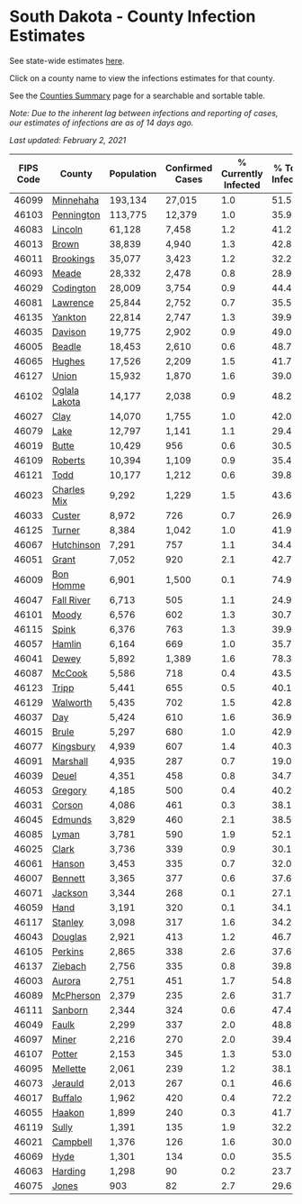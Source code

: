 # South Dakota - County Infection Estimates

See state-wide estimates [here](/infections/us-sd).

Click on a county name to view the infections estimates for that county.

See the [Counties Summary](/infections/summary-counties) page for a searchable and sortable table.

*Note: Due to the inherent lag between infections and reporting of cases, our estimates of infections are as of 14 days ago.*

*Last updated: February 2, 2021*

|   FIPS Code |                         County |   Population |   Confirmed Cases |   % Currently Infected |   % Total Infected |
|-------------|--------------------------------|--------------|-------------------|------------------------|--------------------|
|       46099 |         [Minnehaha](minnehaha) |      193,134 |            27,015 |                    1.0 |               51.5 |
|       46103 |       [Pennington](pennington) |      113,775 |            12,379 |                    1.0 |               35.9 |
|       46083 |             [Lincoln](lincoln) |       61,128 |             7,458 |                    1.2 |               41.2 |
|       46013 |                 [Brown](brown) |       38,839 |             4,940 |                    1.3 |               42.8 |
|       46011 |         [Brookings](brookings) |       35,077 |             3,423 |                    1.2 |               32.2 |
|       46093 |                 [Meade](meade) |       28,332 |             2,478 |                    0.8 |               28.9 |
|       46029 |         [Codington](codington) |       28,009 |             3,754 |                    0.9 |               44.4 |
|       46081 |           [Lawrence](lawrence) |       25,844 |             2,752 |                    0.7 |               35.5 |
|       46135 |             [Yankton](yankton) |       22,814 |             2,747 |                    1.3 |               39.9 |
|       46035 |             [Davison](davison) |       19,775 |             2,902 |                    0.9 |               49.0 |
|       46005 |               [Beadle](beadle) |       18,453 |             2,610 |                    0.6 |               48.7 |
|       46065 |               [Hughes](hughes) |       17,526 |             2,209 |                    1.5 |               41.7 |
|       46127 |                 [Union](union) |       15,932 |             1,870 |                    1.6 |               39.0 |
|       46102 | [Oglala Lakota](oglala-lakota) |       14,177 |             2,038 |                    0.9 |               48.2 |
|       46027 |                   [Clay](clay) |       14,070 |             1,755 |                    1.0 |               42.0 |
|       46079 |                   [Lake](lake) |       12,797 |             1,141 |                    1.1 |               29.4 |
|       46019 |                 [Butte](butte) |       10,429 |               956 |                    0.6 |               30.5 |
|       46109 |             [Roberts](roberts) |       10,394 |             1,109 |                    0.9 |               35.4 |
|       46121 |                   [Todd](todd) |       10,177 |             1,212 |                    0.6 |               39.8 |
|       46023 |     [Charles Mix](charles-mix) |        9,292 |             1,229 |                    1.5 |               43.6 |
|       46033 |               [Custer](custer) |        8,972 |               726 |                    0.7 |               26.9 |
|       46125 |               [Turner](turner) |        8,384 |             1,042 |                    1.0 |               41.9 |
|       46067 |       [Hutchinson](hutchinson) |        7,291 |               757 |                    1.1 |               34.4 |
|       46051 |                 [Grant](grant) |        7,052 |               920 |                    2.1 |               42.7 |
|       46009 |         [Bon Homme](bon-homme) |        6,901 |             1,500 |                    0.1 |               74.9 |
|       46047 |       [Fall River](fall-river) |        6,713 |               505 |                    1.1 |               24.9 |
|       46101 |                 [Moody](moody) |        6,576 |               602 |                    1.3 |               30.7 |
|       46115 |                 [Spink](spink) |        6,376 |               763 |                    1.3 |               39.9 |
|       46057 |               [Hamlin](hamlin) |        6,164 |               669 |                    1.0 |               35.7 |
|       46041 |                 [Dewey](dewey) |        5,892 |             1,389 |                    1.6 |               78.3 |
|       46087 |               [McCook](mccook) |        5,586 |               718 |                    0.4 |               43.5 |
|       46123 |                 [Tripp](tripp) |        5,441 |               655 |                    0.5 |               40.1 |
|       46129 |           [Walworth](walworth) |        5,435 |               702 |                    1.5 |               42.8 |
|       46037 |                     [Day](day) |        5,424 |               610 |                    1.6 |               36.9 |
|       46015 |                 [Brule](brule) |        5,297 |               680 |                    1.0 |               42.9 |
|       46077 |         [Kingsbury](kingsbury) |        4,939 |               607 |                    1.4 |               40.3 |
|       46091 |           [Marshall](marshall) |        4,935 |               287 |                    0.7 |               19.0 |
|       46039 |                 [Deuel](deuel) |        4,351 |               458 |                    0.8 |               34.7 |
|       46053 |             [Gregory](gregory) |        4,185 |               500 |                    0.4 |               40.2 |
|       46031 |               [Corson](corson) |        4,086 |               461 |                    0.3 |               38.1 |
|       46045 |             [Edmunds](edmunds) |        3,829 |               460 |                    2.1 |               38.5 |
|       46085 |                 [Lyman](lyman) |        3,781 |               590 |                    1.9 |               52.1 |
|       46025 |                 [Clark](clark) |        3,736 |               339 |                    0.9 |               30.1 |
|       46061 |               [Hanson](hanson) |        3,453 |               335 |                    0.7 |               32.0 |
|       46007 |             [Bennett](bennett) |        3,365 |               377 |                    0.6 |               37.6 |
|       46071 |             [Jackson](jackson) |        3,344 |               268 |                    0.1 |               27.1 |
|       46059 |                   [Hand](hand) |        3,191 |               320 |                    0.1 |               34.1 |
|       46117 |             [Stanley](stanley) |        3,098 |               317 |                    1.6 |               34.2 |
|       46043 |             [Douglas](douglas) |        2,921 |               413 |                    1.2 |               46.7 |
|       46105 |             [Perkins](perkins) |        2,865 |               338 |                    2.6 |               37.6 |
|       46137 |             [Ziebach](ziebach) |        2,756 |               335 |                    0.8 |               39.8 |
|       46003 |               [Aurora](aurora) |        2,751 |               451 |                    1.7 |               54.8 |
|       46089 |         [McPherson](mcpherson) |        2,379 |               235 |                    2.6 |               31.7 |
|       46111 |             [Sanborn](sanborn) |        2,344 |               324 |                    0.6 |               47.4 |
|       46049 |                 [Faulk](faulk) |        2,299 |               337 |                    2.0 |               48.8 |
|       46097 |                 [Miner](miner) |        2,216 |               270 |                    2.0 |               39.4 |
|       46107 |               [Potter](potter) |        2,153 |               345 |                    1.3 |               53.0 |
|       46095 |           [Mellette](mellette) |        2,061 |               239 |                    1.2 |               38.1 |
|       46073 |             [Jerauld](jerauld) |        2,013 |               267 |                    0.1 |               46.6 |
|       46017 |             [Buffalo](buffalo) |        1,962 |               420 |                    0.4 |               72.2 |
|       46055 |               [Haakon](haakon) |        1,899 |               240 |                    0.3 |               41.7 |
|       46119 |                 [Sully](sully) |        1,391 |               135 |                    1.9 |               32.2 |
|       46021 |           [Campbell](campbell) |        1,376 |               126 |                    1.6 |               30.0 |
|       46069 |                   [Hyde](hyde) |        1,301 |               134 |                    0.0 |               35.5 |
|       46063 |             [Harding](harding) |        1,298 |                90 |                    0.2 |               23.7 |
|       46075 |                 [Jones](jones) |          903 |                82 |                    2.7 |               29.6 |